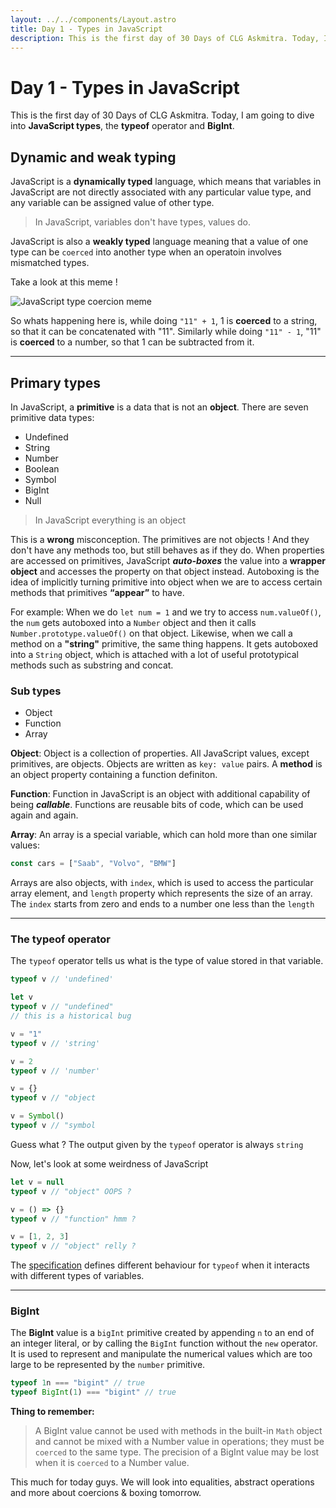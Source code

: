 ```yaml
---
layout: ../../components/Layout.astro
title: Day 1 - Types in JavaScript
description: This is the first day of 30 Days of CLG Askmitra. Today, I am going to dive into JavaScript types, the typeof operator and BigInt.
---
```


# Day 1 - Types in JavaScript

This is the first day of 30 Days of CLG Askmitra. Today, I am going to dive into **JavaScript types**, the **typeof** operator and **BigInt**.

## Dynamic and weak typing

JavaScript is a **dynamically typed** language, which means that variables in JavaScript are not directly associated with any particular value type, and any variable can be assigned value of other type.

> In JavaScript, variables don't have types, values do.

JavaScript is also a **weakly typed** language meaning that a value of one type can be `coerced` into another type when an operatoin involves mismatched types.

Take a look at this meme !

![JavaScript type coercion meme](/images/coercion-meme.png)

So whats happening here is, while doing `"11" + 1`, 1 is **coerced** to a string, so that it can be concatenated with "11". Similarly while doing `"11" - 1`, "11" is **coerced** to a number, so that 1 can be subtracted from it.

---

## Primary types

In JavaScript, a **primitive** is a data that is not an **object**. There are seven primitive data types:

-   Undefined
-   String
-   Number
-   Boolean
-   Symbol
-   BigInt
-   Null

> In JavaScript everything is an object

This is a **wrong** misconception. The primitives are not objects ! And they don't have any methods too, but still behaves as if they do. When properties are accessed on primitives, JavaScript **_auto-boxes_** the value into a **wrapper object** and accesses the property on that object instead. Autoboxing is the idea of implicitly turning primitive into object when we are to access certain methods that primitives **“appear”** to have.

For example: When we do `let num = 1` and we try to access `num.valueOf()`, the `num` gets autoboxed into a `Number` object and then it calls `Number.prototype.valueOf()` on that object. Likewise, when we call a method on a **"string"** primitive, the same thing happens. It gets autoboxed into a `String` object, which is attached with a lot of useful prototypical methods such as substring and concat.

### Sub types

-   Object
-   Function
-   Array

**Object**: Object is a collection of properties. All JavaScript values, except primitives, are objects. Objects are written as `key: value` pairs. A **method** is an object property containing a function definiton.

**Function**: Function in JavaScript is an object with additional capability of being **_callable_**. Functions are reusable bits of code, which can be used again and again.

**Array**: An array is a special variable, which can hold more than one similar values:

```js
const cars = ["Saab", "Volvo", "BMW"]
```

Arrays are also objects, with `index`, which is used to access the particular array element, and `length` property which represents the size of an array. The `index` starts from zero and ends to a number one less than the `length`

---

### The typeof operator

The `typeof` operator tells us what is the type of value stored in that variable.

```js
typeof v // 'undefined'

let v
typeof v // "undefined"
// this is a historical bug

v = "1"
typeof v // 'string'

v = 2
typeof v // 'number'

v = {}
typeof v // "object

v = Symbol()
typeof v // "symbol
```

Guess what ? The output given by the `typeof` operator is always `string`

Now, let's look at some weirdness of JavaScript

```js
let v = null
typeof v // "object" OOPS ?

v = () => {}
typeof v // "function" hmm ?

v = [1, 2, 3]
typeof v // "object" relly ?
```

The [specification](https://262.ecma-international.org/5.1/#sec-11.4.3) defines different behaviour for `typeof` when it interacts with different types of variables.

---

### BigInt

The **BigInt** value is a `bigInt` primitive created by appending `n` to an end of an integer literal, or by calling the `BigInt` function without the `new` operator. It is used to represent and manipulate the numerical values which are too large to be represented by the `number` primitive.

```js
typeof 1n === "bigint" // true
typeof BigInt(1) === "bigint" // true
```

**Thing to remember:**

> A BigInt value cannot be used with methods in the built-in `Math` object and cannot be mixed with a Number value in operations; they must be `coerced` to the same type. The precision of a BigInt value may be lost when it is `coerced` to a Number value.

This much for today guys. We will look into equalities, abstract operations and more about coercions & boxing tomorrow.
